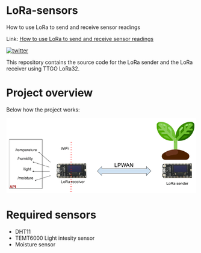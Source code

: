 # LoRa-sensors
How to use LoRa to send and receive sensor readings

Link: [How to use LoRa to send and receive sensor readings](https://www.survivingwithandroid.com/how-to-use-lora-to-send-and-receive-sensor-readings/)

[![twitter](https://img.shields.io/twitter/follow/survivingwithan.svg?style=social)](https://twitter.com/intent/follow?screen_name=survivingwithan)

This repository contains the source code for the LoRa sender and the LoRa receiver using TTGO LoRa32.

# Project overview
Below how the project works:

![LoRa sender and receiver with API](https://github.com/survivingwithandroid/LoRa-sensors/raw/main/images/LoRa%20project.png)

# Required sensors
- DHT11
- TEMT6000 Light intesity sensor
- Moisture sensor
